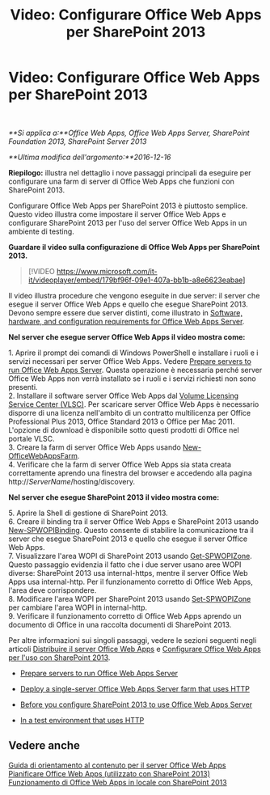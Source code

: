 ﻿---
title: 'Video: Configurare Office Web Apps per SharePoint 2013'
TOCTitle: 'Video: Configurare Office Web Apps per SharePoint 2013'
ms:assetid: 0c02633f-3839-448b-ae83-24f24c254179
ms:mtpsurl: https://technet.microsoft.com/it-it/library/Dn455088(v=office.15)
ms:contentKeyID: 59152168
ms.date: 12/23/2017
mtps_version: v=office.15
ms.translationtype: HT
---

# Video: Configurare Office Web Apps per SharePoint 2013

 

_**Si applica a:**Office Web Apps, Office Web Apps Server, SharePoint Foundation 2013, SharePoint Server 2013_

_**Ultima modifica dell'argomento:**2016-12-16_

**Riepilogo:** illustra nel dettaglio i nove passaggi principali da eseguire per configurare una farm di server di Office Web Apps che funzioni con SharePoint 2013.

Configurare Office Web Apps per SharePoint 2013 è piuttosto semplice. Questo video illustra come impostare il server Office Web Apps e configurare SharePoint 2013 per l'uso del server Office Web Apps in un ambiente di testing.


**Guardare il video sulla configurazione di Office Web Apps per SharePoint 2013.**

> [!VIDEO https://www.microsoft.com/it-it/videoplayer/embed/179bf96f-09e1-407a-bb1b-a8e6623eabae]

Il video illustra procedure che vengono eseguite in due server: il server che esegue il server Office Web Apps e quello che esegue SharePoint 2013. Devono sempre essere due server distinti, come illustrato in [Software, hardware, and configuration requirements for Office Web Apps Server](plan-office-web-apps-server.md).

**Nel server che esegue server Office Web Apps il video mostra come:**

1\. Aprire il prompt dei comandi di Windows PowerShell e installare i ruoli e i servizi necessari per server Office Web Apps. Vedere [Prepare servers to run Office Web Apps Server](deploy-office-web-apps-server.md). Questa operazione è necessaria perché server Office Web Apps non verrà installato se i ruoli e i servizi richiesti non sono presenti.  
2\. Installare il software server Office Web Apps dal [Volume Licensing Service Center (VLSC)](http://go.microsoft.com/fwlink/p/?linkid=256561). Per scaricare server Office Web Apps è necessario disporre di una licenza nell'ambito di un contratto multilicenza per Office Professional Plus 2013, Office Standard 2013 o Office per Mac 2011. L'opzione di download è disponibile sotto questi prodotti di Office nel portale VLSC.  
3\. Creare la farm di server Office Web Apps usando [New-OfficeWebAppsFarm](https://docs.microsoft.com/en-us/powershell/module/officewebapps/new-officewebappsfarm?view=officewebapps-ps).  
4\. Verificare che la farm di server Office Web Apps sia stata creata correttamente aprendo una finestra del browser e accedendo alla pagina http://*ServerName*/hosting/discovery.

**Nel server che esegue SharePoint 2013 il video mostra come:**

5\. Aprire la Shell di gestione di SharePoint 2013.  
6\. Creare il binding tra il server Office Web Apps e SharePoint 2013 usando [New-SPWOPIBinding](https://docs.microsoft.com/en-us/powershell/module/sharepoint-server/New-SPWOPIBinding?view=sharepoint-ps). Questo consente di stabilire la comunicazione tra il server che esegue SharePoint 2013 e quello che esegue il server Office Web Apps.  
7\. Visualizzare l'area WOPI di SharePoint 2013 usando [Get-SPWOPIZone](https://docs.microsoft.com/en-us/powershell/module/sharepoint-server/Get-SPWOPIZone?view=sharepoint-ps). Questo passaggio evidenzia il fatto che i due server usano aree WOPI diverse: SharePoint 2013 usa internal-https, mentre il server Office Web Apps usa internal-http. Per il funzionamento corretto di Office Web Apps, l'area deve corrispondere.  
8\. Modificare l'area WOPI per SharePoint 2013 usando [Set-SPWOPIZone](https://docs.microsoft.com/en-us/powershell/module/sharepoint-server/Set-SPWOPIZone?view=sharepoint-ps) per cambiare l'area WOPI in internal-http.  
9\. Verificare il funzionamento corretto di Office Web Apps aprendo un documento di Office in una raccolta documenti di SharePoint 2013.

Per altre informazioni sui singoli passaggi, vedere le sezioni seguenti negli articoli [Distribuire il server Office Web Apps](deploy-office-web-apps-server.md) e [Configurare Office Web Apps per l'uso con SharePoint 2013](configure-office-web-apps-for-sharepoint-2013.md).

  - [Prepare servers to run Office Web Apps Server](deploy-office-web-apps-server.md)

  - [Deploy a single-server Office Web Apps Server farm that uses HTTP](deploy-office-web-apps-server.md)

  - [Before you configure SharePoint 2013 to use Office Web Apps Server](configure-office-web-apps-for-sharepoint-2013.md)

  - [In a test environment that uses HTTP](configure-office-web-apps-for-sharepoint-2013.md)

## Vedere anche


[Guida di orientamento al contenuto per il server Office Web Apps](content-roadmap-for-office-web-apps-server.md)  
[Pianificare Office Web Apps (utilizzato con SharePoint 2013)](plan-office-web-apps-used-with-sharepoint-2013.md)  
[Funzionamento di Office Web Apps in locale con SharePoint 2013](how-office-web-apps-work-on-premises-with-sharepoint-2013.md)  
  

[](how-office-web-apps-work-on-premises-with-sharepoint-2013.md)

